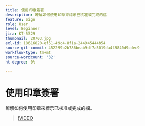 ```yaml
---
title: 使用印章簽署
description: 瞭解如何使用印章來標示已核准或完成的檔
feature: Sign
role: User
level: Beginner
jira: KT-5329
thumbnail: 20703.jpg
exl-id: 18616820-ef51-49c4-8f1a-244945444b54
source-git-commit: 452299b2b786beab9df7a5019da4f3840d9cdec9
workflow-type: tm+mt
source-wordcount: '32'
ht-degree: 0%

---
```


# 使用印章簽署

瞭解如何使用印章來標示已核准或完成的檔。

>[!VIDEO](https://video.tv.adobe.com/v/345170?quality=12&learn=on&hidetitle=true)
